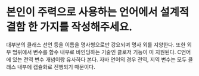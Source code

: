 # 본인이 주력으로 사용하는 언어에서 설계적 결함 한 가지를 작성해주세요.

대부분의 클래스 선언 등을 이름을 명사형으로만 강요되며 명사 외를 지양한다. 또한 외부 범위에서 변수를 함수 내부로 바인딩하는 기술인 클로저 기능이 미 지원된다. C언어에 있는 전역 변수 개념이랑 유사하다 본다. 자바 언어의 경우 전역, 지역 변수는 모두 클래스 내부에 캡슐화로 진행되기 때문이다.
